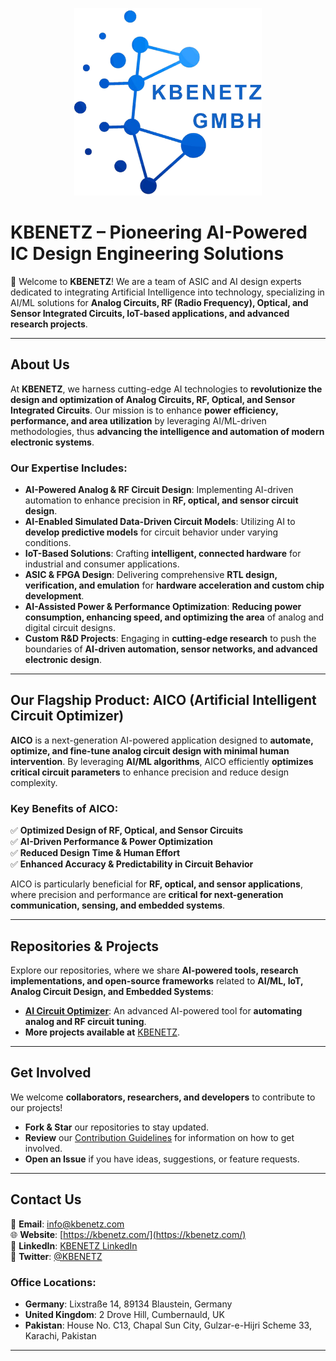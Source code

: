 <p align="center">
  <img src="https://github.com/KBENetzGmbH/.github/blob/main/profile/KBENETZ_Logo.png" alt="KBENETZ Logo" width="300"/>
</p>

# **KBENETZ – Pioneering AI-Powered IC Design Engineering Solutions**

🚀 Welcome to **KBENETZ**! We are a team of ASIC and AI design experts dedicated to integrating Artificial Intelligence into technology, specializing in AI/ML solutions for **Analog Circuits, RF (Radio Frequency), Optical, and Sensor Integrated Circuits, IoT-based applications, and advanced research projects**.

---

## **About Us**

At **KBENETZ**, we harness cutting-edge AI technologies to **revolutionize the design and optimization of Analog Circuits, RF, Optical, and Sensor Integrated Circuits**. Our mission is to enhance **power efficiency, performance, and area utilization** by leveraging AI/ML-driven methodologies, thus **advancing the intelligence and automation of modern electronic systems**.

### **Our Expertise Includes:**

- **AI-Powered Analog & RF Circuit Design**: Implementing AI-driven automation to enhance precision in **RF, optical, and sensor circuit design**.
- **AI-Enabled Simulated Data-Driven Circuit Models**: Utilizing AI to **develop predictive models** for circuit behavior under varying conditions.
- **IoT-Based Solutions**: Crafting **intelligent, connected hardware** for industrial and consumer applications.
- **ASIC & FPGA Design**: Delivering comprehensive **RTL design, verification, and emulation** for **hardware acceleration and custom chip development**.
- **AI-Assisted Power & Performance Optimization**: **Reducing power consumption, enhancing speed, and optimizing the area** of analog and digital circuit designs.
- **Custom R&D Projects**: Engaging in **cutting-edge research** to push the boundaries of **AI-driven automation, sensor networks, and advanced electronic design**.

---

## **Our Flagship Product: AICO (Artificial Intelligent Circuit Optimizer)**

**AICO** is a next-generation AI-powered application designed to **automate, optimize, and fine-tune analog circuit design with minimal human intervention**. By leveraging **AI/ML algorithms**, AICO efficiently **optimizes critical circuit parameters** to enhance precision and reduce design complexity.

### **Key Benefits of AICO:**
✅ **Optimized Design of RF, Optical, and Sensor Circuits**  
✅ **AI-Driven Performance & Power Optimization**  
✅ **Reduced Design Time & Human Effort**  
✅ **Enhanced Accuracy & Predictability in Circuit Behavior**  

AICO is particularly beneficial for **RF, optical, and sensor applications**, where precision and performance are **critical for next-generation communication, sensing, and embedded systems**.

---

## **Repositories & Projects**

Explore our repositories, where we share **AI-powered tools, research implementations, and open-source frameworks** related to **AI/ML, IoT, Analog Circuit Design, and Embedded Systems**:

- **[AI Circuit Optimizer](#)**: An advanced AI-powered tool for **automating analog and RF circuit tuning**.
- **More projects available at** [KBENETZ](https://kbenetz.com/).

---

## **Get Involved**

We welcome **collaborators, researchers, and developers** to contribute to our projects!

- **Fork & Star** our repositories to stay updated.  
- **Review** our [Contribution Guidelines](#) for information on how to get involved.  
- **Open an Issue** if you have ideas, suggestions, or feature requests.  

---

## **Contact Us**

📧 **Email**: [info@kbenetz.com](mailto:info@kbenetz.com)  
🌐 **Website**: [https://kbenetz.com/](https://kbenetz.com/)  
👥 **LinkedIn**: [KBENETZ LinkedIn](#)  
🔗 **Twitter**: [@KBENETZ](#)  

### **Office Locations:**

- **Germany**: Lixstraße 14, 89134 Blaustein, Germany  
- **United Kingdom**: 2 Drove Hill, Cumbernauld, UK  
- **Pakistan**: House No. C13, Chapal Sun City, Gulzar-e-Hijri Scheme 33, Karachi, Pakistan  

---

